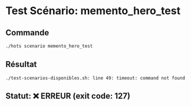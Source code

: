 # Test Scénario: memento_hero_test

## Commande
```bash
./hots scenario memento_hero_test
```

## Résultat
```
./test-scenarios-disponibles.sh: line 49: timeout: command not found
```

## Statut: ❌ ERREUR (exit code: 127)
